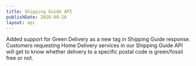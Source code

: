 ```yaml
---
title: Shipping Guide API
publishDate: 2020-08-26
layout: api
---
```


Added support for Green Delivery as a new tag in Shipping Guide response.
Customers requesting Home Delivery services in our Shipping Guide API will get
to know whether delivery to a specific postal code is green/fossil free or not.
